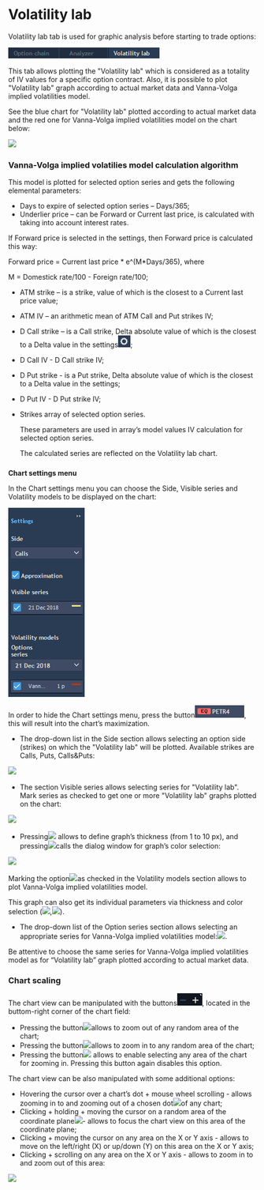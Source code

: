 # Volatility lab

Volatility lab tab is used for graphic analysis before starting to trade options:

![](../../../../.gitbook/assets/1%20%2844%29.png)


This tab allows plotting the "Volatility lab" which is considered as a totality of IV values for a specific option contract. Also, it is possible to plot "Volatility lab" graph according to actual market data and Vanna-Volga implied volatilities model.

See the blue chart for "Volatility lab" plotted according to actual market data and the red one for Vanna-Volga implied volatilities model on the chart below:

![](../../../../.gitbook/assets/new-lab-vanna-volga.png)

### **Vanna-Volga implied volatilies model calculation algorithm**

This model is plotted for selected option series and gets the following elemental parameters:

* Days to expire of selected option series – Days/365;
* Underlier price – can be Forward or Current last price, is calculated with taking into account interest rates.

If Forward price is selected in the settings, then Forward price is calculated this way:

Forward price = Current last price \* e^\(M\*Days/365\), where

M = Domestick rate/100 - Foreign rate/100;

* ATM strike – is a strike, value of which is the closest to a Current last price value;
* ATM IV – an arithmetic mean of ATM Call and Put strikes IV;
* D Call strike – is a Call strike, Delta absolute value of which is the closest to a Delta value in the settings![](../../../../.gitbook/assets/screenshot_1%20%2815%29.png); 
* D Call IV - D Call strike IV;
* D Put strike - is a Put strike, Delta absolute value of which is the closest to a Delta value in the settings;
* D Put IV - D Put strike IV;
* Strikes array of selected option series.

  These parameters are used in array’s model values IV calculation for selected option series.

  The calculated series are reflected on the Volatility lab chart.

### 
**Chart settings menu**

In the Chart settings menu you can choose the Side, Visible series and Volatility models to be displayed on the chart:

![](../../../../.gitbook/assets/screenshot_2%20%2810%29.png)

In order to hide the Chart settings menu, press the button![](../../../../.gitbook/assets/screenshot_3%20%282%29.png), this will result into the chart’s maximization.

* The drop-down list in the Side section allows selecting an option side \(strikes\) on which the "Volatility lab" will be plotted. Available strikes are Calls, Puts, Calls&Puts:

![](../../../../.gitbook/assets/settings-volat.png)

* The section Visible series allows selecting series for "Volatility lab". Mark series as checked to get one or more "Volatility lab" graphs plotted on the chart:

![](../../../../.gitbook/assets/visible.png)

* Pressing![](../../../../.gitbook/assets/th%20%281%29.png)
  allows to define graph’s thickness \(from 1 to 10 px\), and pressing![](../../../../.gitbook/assets/1y.png)calls the dialog window for graph’s color selection:

![](../../../../.gitbook/assets/select.png)

Marking the option![](../../../../.gitbook/assets/vv.png)as checked in the Volatility models section allows to plot Vanna-Volga implied volatilities model.

 This graph can also get its individual parameters via thickness and color selection \(![](../../../../.gitbook/assets/th.png),![](../../../../.gitbook/assets/d.png)\). 

* The drop-down list of the Option series section allows selecting an appropriate series for Vanna-Volga implied volatilities model:![](../../../../.gitbook/assets/screenshot_4.png).


Be attentive to choose the same series for Vanna-Volga implied volatilities model as for “Volatility lab” graph plotted according to actual market data.

### Chart scaling

 The chart view can be manipulated with the buttons![](../../../../.gitbook/assets/screenshot_5%20%283%29.png), 
located in the buttom-right corner of the chart field: 

* Pressing the button![](../../../../.gitbook/assets/screenshot_12.png)allows to zoom out of any random area of the chart;
*  Pressing the button![](../../../../.gitbook/assets/screenshot_7.png)allows to zoom in to any random area of the chart;
*  Pressing the button![](../../../../.gitbook/assets/+.png)
  allows to enable selecting any area of the chart for zooming in. Pressing this button again disables this option.

The chart view can be also manipulated with some additional options:

* Hovering the cursor over a chart’s dot + mouse wheel scrolling - allows zooming in to and zooming out of a chosen dot![](../../../../.gitbook/assets/dd.png)of any chart;
*  Clicking + holding + moving the cursor on a random area of the coordinate plane![](../../../../.gitbook/assets/screenshot_14.png)- allows to focus the chart view on this area of the coordinate plane;
* Clicking + moving the cursor on any area on the X or Y axis - allows to move on the left/right \(X\) or up/down \(Y\) on this area on the X or Y axis;
* Clicking + scrolling on any area on the X or Y axis - allows to zoom in to and zoom out of this area:

![](../../../../.gitbook/assets/x-and-y.jpg)

